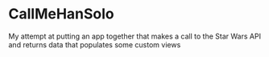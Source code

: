 # CallMeHanSolo
My attempt at putting an app together that makes a call to the Star Wars API and returns data that populates some custom views
